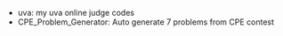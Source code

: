 
* uva: my uva online judge codes
* CPE_Problem_Generator: Auto generate 7 problems from CPE contest

